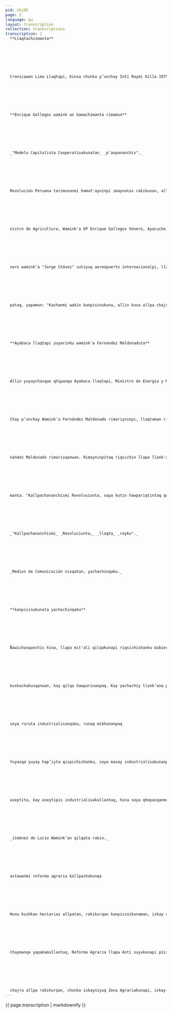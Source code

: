 ```yaml
---
pid: obj05
page: 3
language: qu
layout: transcription
collection: transcriptions
transcription: |
  **Llaqtachismanta**
  
  
  
  
  
  
  
  Cronicawan Lima Llaqtapi, Kinsa chunka p’unchay Inti Raymi Killa 1975 watapi
  
  
  
  
  
  
  
  **Enrique Gallegos wamink an kamachimanta rimamun**
  
  
  
  
  
  
  
  _"Modelo Capitalista Cooperativakunatan_ _p’anpananchis"._
  
  
  
  
  
  
  
  Revolución Peruana tarimunanmi hamut'ayninpi imaynatas rakikunan, allin chajrakunaq rurusqanta, llapa peruano kanpisinukunapaq. Chaynatan ruwaspa, llapa kanpisinu urganisasiunkuna pisichinanku modelo capitalista lankana qatisqankuta hinamantaq qispichinanku mink’akuy llank’anata, allin munanakuy mast’arikunanpaq. kikinllantaqmi qulqinkutapis aypachinanku llapa runa masinkunapaq. Hinatan yuyaychaspa rimapaywanchis Mi
  
  
  
  
  
  
  
  nistro de Agricultura, Wamink'a EP Enrique Gallegos Venero, Ayacucho llaqtamanta kutimuspa, paymi riranAridahuaylas llaqtaman, chaykama Reforma Agraria mast'arimunanpaq. Cooperativa qilqan, huj comision nisqa makinpi kashan, allinta ñawinchayanankupaq, kay qilqa t'ijrakunanpaq, kunankamaraq llapa cooperativakuna puririshanku modelo capitalista llank’anata qatispa. Ashkha kutitañan chayta nirayku", yapamun rimasqanpi Gallegos Ve
  
  
  
  
  
  
  
  nero wamink’a "Jorge Chávez" sutiyuq aereopuerto internacionalpi, llapa periodistakunapaq rimayninpi. Nimullantaqmi, llapa agro onpresakuna, kay Revolusiun reruana qispichisqan, mashkananku mink’akuyninkuta, kay aypananpaqwan llapa qulqichaninchasqankupi. "Huj rimaypi —nillantaq— tarinanchismi imaynatas puririnqa Conpensación nisqa qispichinanchista, Mineriapi hina. Ruwananchispunin chaytaqa agru llank’aypipis, yachasqanchis hipa manan kaqllachu, kikinllataqchu huj hectarias allpapi llank'ayqa. Rimayninpi qhawachillantaq, imaynas kan, allin chajrakuna, allin qarpanapaq unuyuq, kallantaqmi ch’aki allpakuna mana unuyuq, "wakin mallkikunallatan chaypi tarpunku. "Sapan kutin, chajramanta rimaspa, ñawinchayunanchis qallariyta ima allpayuq kasqanta, qarpanayuqchu manachu, chayman hina sapa rimaqtinchis allinta yupakunanpaq. Yachasqanchis hina Reforma Agraria llapa rakisqanta, llapa peruanu kanpisinupaqmi, paykunapaqmi t'ijrakunan Pacha mamaqrurusqan". Chaynatan nin Ministro Gallegos. Kallpawan nimayus
  
  
  
  
  
  
  
  pataq, yapamun: "Kashanmi wakin kanpisinukuna, allin kusa allpa chajrayuq, chaskikusqanku. Hamut'aniñuqa, paykunaq kamayninmi, sunqunku kamachikusqan hina, allpa ruruchisqankuta, wakin peruanu kanpisinukunawan rakikunankupaq. Chayna kananpaq Revoluciunmi chaninchanqa kay Compensación puririnanpaq".
  
  
  
  
  
  
  
  **Ayabaca llaqtapi yuyarinku wamink'a Fernandez Maldonaduta**
  
  
  
  
  
  
  
  Allin yuyaychasqan qhipanqa Ayabaca llaqtapi, Ministro de Energia y Minas Jorge Fernández Maldonado wamink'a, kay llaqtaman chayamusqan, hinamantaq chaymanta pacha rimarisqanmanta, Perú suyunchis llapa llaqtaman, kanpisinuq hatun p’unchayninpi. Qhipa watakunapi, kamachikuq umalliqkunan, manan haykaqpis watukurankuchu kay qunqasqa llaqtamanta. Wamink’a Jorge Fernández Maldonado, kay llaqtaq watukusqanmanta, qhipanqa yupaychasqa llapa Ayabaca llaqta runakunaq sunqunku ukhunpi imaynatas chay p’unchaypi kuskachukuran, kanpisinu runakunawan chayta.
  
  
  
  
  
  
  
  Chay p’unchay Wamink’a Fernández Maldonado rimariyninpi, llaqtaman riqsichiran imaynatas Revolusiun puririchishan. Kanpisinu umalliqkuna, llaqtaq umalliqninkunawan kuskachakunku Wamink’a Fer
  
  
  
  
  
  
  
  nández Maldonado rimarisqanwan. Rimayninpitaq riqsichin llapa llank'aq runakunata, Revolucion Peruana allin qispinanpaq, wanq’u infiltrado runakuna ama qullichinankupaq, llaqtaq qispichiy ñawparisqan
  
  
  
  
  
  
  
  manta. "Kallpachananchismi Revolusiunta, sapa kutin ñawpariqtintaq qullichikuq runakunata qhipapi saginanchispaq , chaynatan yuyachin llapa llaqtata Wamink'a Jorge Fernández Maldonado.
  
  
  
  
  
  
  
  _"Kallpachananchismi_ _Revoluciunta,_ _llaqta_ _rayku"._
  
  
  
  
  
  
  
  _Medios de Comunicación nisqatan, yachachinqaku._
  
  
  
  
  
  
  
  **kanpisinukunata yachachinqaku**
  
  
  
  
  
  
  
  Ñawichasqanchis hina, llapa mit'ali qilqakunapi riqsichishanku Gobierno Revolucionario kamachikusqanta, llapa Peru suyunchispi kanpisinukunapaq, paykuna yachanankupaq, Confederaciun Nacional Agrariaq allinpi puririnanpaq. Ante proyecto, nisqa qilqa paqarimunanpaqtaq, qispichiyninpi llank'aranku Educación. Agricultura, Almentación Ministeriukunawan, Sinamos, Confederación racional Agrariapuwan, paykuna tukuy yuyayninkuta churamuranku, kay qilqa Ante proyecto qispinanpaq. Hatun kusikuywan chaskikun Ministro de Educación rimarisqanta, kay kanpisinu yachananku qallarinanpaq, kamachikusqanman hina puririnanpaq, Confederación Nacional Agrariaq
  
  
  
  
  
  
  
  kuskachakusqanwan, kay qilqa ñawparinanpaq. Kay yachachiy llank’ana paqarimunanpaqtaq, kallpachakunanmi tukuy yuyaywan, yachachinankuta chayamunanpaq hawa llaqtakunaman, allin hamut'asqa. Chay raykun llapa Medios de Comunicación sutiyuq, radiu hina, allin yachachiyta mast'arikunanpaq churakunan llapa Perú llaqtanchisman chayamunanpaq. Kay qilqa allin purinanpaqmi, Dirección de Educación Básica Laboralpa makinman churanku. Allin sumaq yupaychasqan kashan Wamink’a Ramón Miranda Ampuero, saminchasqan tukuy yuyayninwan kamachikusqan rayku, kay qilqa nawparinanpaq, kaywantaq Revolusiunkallpachakunqa astawan.
  
  
  
  
  
  
  
  soya ruruta industrialisanqaku, runaq mikhunanpaq
  
  
  
  
  
  
  
  Yuyasqa yuyay hap’iyta qispichishanku, soya masay industrialisakunanpag, runaq mikhunanpaq, chaynatan ñawinchayunku La Molina Universidad Agrariapi, hinamantaq masapis, soyaq rurun hina waqaychahaywarinku Ministro de Alimentación kullantaq proteinasta, runa kallpachaallinta chaninchananpaq. nanpaq, sapanqa pachaq soya llasayHinatan rimapaywanchis, chay hamanta tawa chunkan proteinaswan, tun yachay wasipi Departamento de runata kallpachan. Tecnología de Alimentos y Productos Agropecuarios nisqa, umalliq wiraquña, ima allin mikhuna runa kallpachaq cha Ing. Fernando Hurtado Pascual. Soya masay industrialisakunapaq, yuyaychasqanku hina, taripayukunqas kay rurumanta pacha, ñuqñunninta, hak’uta, Kaykunamantataq ruwakunmast'arikunanpag, runaq mikhunan qa fidiusta, t'antata, galletasta, ojuelas qaspariyta ima. Rimayninpi nimullantaq Ing, Hurtado Pascual, soya rurumantan urqukun
  
  
  
  
  
  
  
  aseytita, kay aseytipis industrialisakullantaq, hina soya qhepasqanmantaq, masanta mikhukun. Yuyaychallantaq nimusqanpi, soya "Kay yuyaykunawanmi niwanchiskasqanta". Yapamullantaq rimayninpi Ing. Hurtado: "Minlstro de Alimentasiunpis kuskachakun, soya yura tarpuy kananpaq. Ministeriupipis kamachikamun Decretupi kay soya yura llapa Peruninchispi mirananpaq.
  
  
  
  
  
  
  
  _Jiménez de Lucio Wamink’an qilqata rakin._
  
  
  
  
  
  
  
  astawanmi reforma agraria kallpachakunqa
  
  
  
  
  
  
  
  Hunu kushkan hectarias allpatan, rakikurqan kanpisinikunaman, iskay chunka tawayuq p'unchaypi, kay Inti Raymi killapi, yupaychakulantaq Reforma Agrariaq p’unchayninta yuyarispa, hinallataqmi Anti suyukunapi llapa tiyaq runakunapaq, paykunan t'ustusqa karanku. Kay Anti suyukunapi, puna urqupatakunapi, manan ñawparanchu Reforma Agrariaq mast'arikuynin, Agraria wasikunaman, chaypi ch’ucatastro qilqa mana kaqtin, yachaskanchis hina, kay qilqallawandientikuna, Decreto Ley kamachimi yupakun llapa chajrakunata, chay rayku, kay qhepa watakunapi nanpaq. manan puriranchu Reforma Agraria, Mama qucha patankunapi hina, chaypi, kay Inti Raymi Killapi,
  
  
  
  
  
  
  
  Chaymanqa yapakamullantaq, Reforma Agraria llapa Anti suyukunapi pisipananpaqmi, llapa hatunchajra allpakuna mana qilqayuq kasqanku rayku. Hinamantaq Decreto Ley 20136 paqarimusqa llapa huchuy chajrayuq runakunapaq, hatun allpayuq runakunaqpas, paykunaq qilqa expedientikuna, ñawparisqanmantaña hujmanta kutichillankutaq Zona yachinankupaq llapa qilqa expekusqanman hina, allin chaninchakuKay iskay chunka tawayuq p’un
  
  
  
  
  
  
  
  chajra allpa rakikurqan, chunka iskayniyuq Zona Agrariakunapi, iskay chunka waranqa panakakunapaq. Kay rakisqanku, kay watapi aswan ashkha rakiy kashan. Suqta kamachikuq Ministrukunan, wallaq wisa umalliqkunawan kuskachakuspa riranku Lima hawallaqtakunaman, allpa rakikuqman, hinata Reforma Agrariata kallpachaspa.
---
```


{{ page.transcription | markdownify }}
